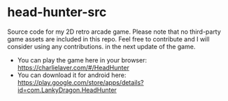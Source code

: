 # head-hunter-src

Source code for my 2D retro arcade game. Please note that no third-party game assets are included in this repo. Feel free to contribute and I will consider using any contributions. in the next update of the game. 

* You can play the game here in your browser: https://charlielaver.com/#/HeadHunter
* You can download it for android here: https://play.google.com/store/apps/details?id=com.LankyDragon.HeadHunter
